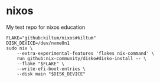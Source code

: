 # nixos
My test repo for nixos education

```
FLAKE="github:kiltum/nixos#kiltum"
DISK_DEVICE=/dev/nvme0n1
sudo nix \
    --extra-experimental-features 'flakes nix-command' \
    run github:nix-community/disko#disko-install -- \
    --flake "$FLAKE" \
    --write-efi-boot-entries \
    --disk main "$DISK_DEVICE"
```
